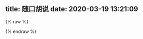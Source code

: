 title: 随口胡说
date: 2020-03-19 13:21:09
---


<script src="https://cdn.jsdelivr.net/npm/jquery@3.2.1/dist/jquery.min.js"></script>
<script>
    var appID="091PTJVtHs0SgCL7aYyiMffR-MdYXbMMI";
    var appKEY="P76xlgEUy82LoiAdw3b3Awce";
    var per=10;
    var lazy=1;
    var slanguage="zh";
    var atemoji_array={
            "8082.png": "https://img.cyfan.top/pic/moji/8082.png",
            "bx.png": "https://img.cyfan.top/pic/moji/bx.png",
            "c.png": "https://img.cyfan.top/pic/moji/c.png",
            "dhuaji.gif": "https://img.cyfan.top/pic/moji/dhuaji.gif",
            "dy.png": "https://img.cyfan.top/pic/moji/dy.png",
            "fn.gif": "https://img.cyfan.top/pic/moji/fn.gif",
            "fqsk.jpg": "https://img.cyfan.top/pic/moji/fqsk.jpg",
            "h.png": "https://img.cyfan.top/pic/moji/h.png",
            "hjh.png": "https://img.cyfan.top/pic/moji/hjh.png",
            "huaji.gif": "https://img.cyfan.top/pic/moji/huaji.gif",
            "huaji.png": "https://img.cyfan.top/pic/moji/huaji.png",
            "j.png": "https://img.cyfan.top/pic/moji/j.png",
            "k.png": "https://img.cyfan.top/pic/moji/k.png",
            "ld.jpg": "https://img.cyfan.top/pic/moji/ld.jpg",
            "lh.jpg": "https://img.cyfan.top/pic/moji/lh.jpg",
            "lh.png": "https://img.cyfan.top/pic/moji/lh.png",
            "m.png": "https://img.cyfan.top/pic/moji/m.png",
            "qgbf.png": "https://img.cyfan.top/pic/moji/qgbf.png",
            "s.png": "https://img.cyfan.top/pic/moji/s.png",
            "stick_1.png": "https://img.cyfan.top/pic/moji/stick_1.png",
            "stick_10.png": "https://img.cyfan.top/pic/moji/stick_10.png",
            "stick_11.png": "https://img.cyfan.top/pic/moji/stick_11.png",
            "stick_12.png": "https://img.cyfan.top/pic/moji/stick_12.png",
            "stick_13.png": "https://img.cyfan.top/pic/moji/stick_13.png",
            "stick_14.png": "https://img.cyfan.top/pic/moji/stick_14.png",
            "stick_15.png": "https://img.cyfan.top/pic/moji/stick_15.png",
            "stick_16.png": "https://img.cyfan.top/pic/moji/stick_16.png",
            "stick_17.png": "https://img.cyfan.top/pic/moji/stick_17.png",
            "stick_18.png": "https://img.cyfan.top/pic/moji/stick_18.png",
            "stick_19.png": "https://img.cyfan.top/pic/moji/stick_19.png",
            "stick_2.png": "https://img.cyfan.top/pic/moji/stick_2.png",
            "stick_20.png": "https://img.cyfan.top/pic/moji/stick_20.png",
            "stick_21.png": "https://img.cyfan.top/pic/moji/stick_21.png",
            "stick_22.png": "https://img.cyfan.top/pic/moji/stick_22.png",
            "stick_23.png": "https://img.cyfan.top/pic/moji/stick_23.png",
            "stick_24.png": "https://img.cyfan.top/pic/moji/stick_24.png",
            "stick_25.png": "https://img.cyfan.top/pic/moji/stick_25.png",
            "stick_26.png": "https://img.cyfan.top/pic/moji/stick_26.png",
            "stick_27.png": "https://img.cyfan.top/pic/moji/stick_27.png",
            "stick_28.png": "https://img.cyfan.top/pic/moji/stick_28.png",
            "stick_29.png": "https://img.cyfan.top/pic/moji/stick_29.png",
            "stick_3.png": "https://img.cyfan.top/pic/moji/stick_3.png",
            "stick_30.png": "https://img.cyfan.top/pic/moji/stick_30.png",
            "stick_31.png": "https://img.cyfan.top/pic/moji/stick_31.png",
            "stick_32.png": "https://img.cyfan.top/pic/moji/stick_32.png",
            "stick_33.png": "https://img.cyfan.top/pic/moji/stick_33.png",
            "stick_34.png": "https://img.cyfan.top/pic/moji/stick_34.png",
            "stick_35.png": "https://img.cyfan.top/pic/moji/stick_35.png",
            "stick_36.png": "https://img.cyfan.top/pic/moji/stick_36.png",
            "stick_37.png": "https://img.cyfan.top/pic/moji/stick_37.png",
            "stick_38.png": "https://img.cyfan.top/pic/moji/stick_38.png",
            "stick_39.png": "https://img.cyfan.top/pic/moji/stick_39.png",
            "stick_4.png": "https://img.cyfan.top/pic/moji/stick_4.png",
            "stick_40.png": "https://img.cyfan.top/pic/moji/stick_40.png",
            "stick_41.png": "https://img.cyfan.top/pic/moji/stick_41.png",
            "stick_42.png": "https://img.cyfan.top/pic/moji/stick_42.png",
            "stick_43.png": "https://img.cyfan.top/pic/moji/stick_43.png",
            "stick_44.png": "https://img.cyfan.top/pic/moji/stick_44.png",
            "stick_45.png": "https://img.cyfan.top/pic/moji/stick_45.png",
            "stick_46.png": "https://img.cyfan.top/pic/moji/stick_46.png",
            "stick_47.png": "https://img.cyfan.top/pic/moji/stick_47.png",
            "stick_48.png": "https://img.cyfan.top/pic/moji/stick_48.png",
            "stick_49.png": "https://img.cyfan.top/pic/moji/stick_49.png",
            "stick_5.png": "https://img.cyfan.top/pic/moji/stick_5.png",
            "stick_50.png": "https://img.cyfan.top/pic/moji/stick_50.png",
            "stick_51.png": "https://img.cyfan.top/pic/moji/stick_51.png",
            "stick_52.png": "https://img.cyfan.top/pic/moji/stick_52.png",
            "stick_53.png": "https://img.cyfan.top/pic/moji/stick_53.png",
            "stick_54.png": "https://img.cyfan.top/pic/moji/stick_54.png",
            "stick_55.png": "https://img.cyfan.top/pic/moji/stick_55.png",
            "stick_56.png": "https://img.cyfan.top/pic/moji/stick_56.png",
            "stick_57.png": "https://img.cyfan.top/pic/moji/stick_57.png",
            "stick_58.png": "https://img.cyfan.top/pic/moji/stick_58.png",
            "stick_59.png": "https://img.cyfan.top/pic/moji/stick_59.png",
            "stick_6.png": "https://img.cyfan.top/pic/moji/stick_6.png",
            "stick_60.png": "https://img.cyfan.top/pic/moji/stick_60.png",
            "stick_61.png": "https://img.cyfan.top/pic/moji/stick_61.png",
            "stick_62.png": "https://img.cyfan.top/pic/moji/stick_62.png",
            "stick_63.png": "https://img.cyfan.top/pic/moji/stick_63.png",
            "stick_64.png": "https://img.cyfan.top/pic/moji/stick_64.png",
            "stick_65.png": "https://img.cyfan.top/pic/moji/stick_65.png",
            "stick_66.png": "https://img.cyfan.top/pic/moji/stick_66.png",
            "stick_67.png": "https://img.cyfan.top/pic/moji/stick_67.png",
            "stick_68.png": "https://img.cyfan.top/pic/moji/stick_68.png",
            "stick_69.png": "https://img.cyfan.top/pic/moji/stick_69.png",
            "stick_7.png": "https://img.cyfan.top/pic/moji/stick_7.png",
            "stick_70.png": "https://img.cyfan.top/pic/moji/stick_70.png",
            "stick_71.png": "https://img.cyfan.top/pic/moji/stick_71.png",
            "stick_72.png": "https://img.cyfan.top/pic/moji/stick_72.png",
            "stick_73.png": "https://img.cyfan.top/pic/moji/stick_73.png",
            "stick_74.png": "https://img.cyfan.top/pic/moji/stick_74.png",
            "stick_75.png": "https://img.cyfan.top/pic/moji/stick_75.png",
            "stick_76.png": "https://img.cyfan.top/pic/moji/stick_76.png",
            "stick_77.png": "https://img.cyfan.top/pic/moji/stick_77.png",
            "stick_78.png": "https://img.cyfan.top/pic/moji/stick_78.png",
            "stick_79.png": "https://img.cyfan.top/pic/moji/stick_79.png",
            "stick_8.png": "https://img.cyfan.top/pic/moji/stick_8.png",
            "stick_80.png": "https://img.cyfan.top/pic/moji/stick_80.png",
            "stick_81.png": "https://img.cyfan.top/pic/moji/stick_81.png",
            "stick_9.png": "https://img.cyfan.top/pic/moji/stick_9.png",
            "tx.png": "https://img.cyfan.top/pic/moji/tx.png",
            "wc.jpg": "https://img.cyfan.top/pic/moji/wc.jpg",
            "whks.png": "https://img.cyfan.top/pic/moji/whks.png",
            "wjlkdhxs.jpg": "https://img.cyfan.top/pic/moji/wjlkdhxs.jpg",
            "xy.png": "https://img.cyfan.top/pic/moji/xy.png",
            "yhuaji.png": "https://img.cyfan.top/pic/moji/yhuaji.png",
            "zcbg.jpg": "https://img.cyfan.top/pic/moji/zcbg.jpg",
            "zhuaji.png": "https://img.cyfan.top/pic/moji/zhuaji.png",
            "不出所料.png": "https://img.cyfan.top/pic/moji/不出所料.png",
            "不说话.png": "https://img.cyfan.top/pic/moji/不说话.png",
            "不高兴.png": "https://img.cyfan.top/pic/moji/不高兴.png",
            "中刀.png": "https://img.cyfan.top/pic/moji/中刀.png",
            "中指.png": "https://img.cyfan.top/pic/moji/中指.png",
            "中枪.png": "https://img.cyfan.top/pic/moji/中枪.png",
            "亲亲.png": "https://img.cyfan.top/pic/moji/亲亲.png",
            "便便.png": "https://img.cyfan.top/pic/moji/便便.png",
            "内伤.png": "https://img.cyfan.top/pic/moji/内伤.png",
            "击掌.png": "https://img.cyfan.top/pic/moji/击掌.png",
            "口吐芳言.jpg": "https://img.cyfan.top/pic/moji/口吐芳言.jpg",
            "口水.png": "https://img.cyfan.top/pic/moji/口水.png",
            "吐.png": "https://img.cyfan.top/pic/moji/吐.png",
            "吐舌.png": "https://img.cyfan.top/pic/moji/吐舌.png",
            "吐血倒地.png": "https://img.cyfan.top/pic/moji/吐血倒地.png",
            "呲牙.png": "https://img.cyfan.top/pic/moji/呲牙.png",
            "咽气.png": "https://img.cyfan.top/pic/moji/咽气.png",
            "哭泣.png": "https://img.cyfan.top/pic/moji/哭泣.png",
            "喜极而泣.png": "https://img.cyfan.top/pic/moji/喜极而泣.png",
            "喷水.png": "https://img.cyfan.top/pic/moji/喷水.png",
            "喷血.png": "https://img.cyfan.top/pic/moji/喷血.png",
            "坐等.png": "https://img.cyfan.top/pic/moji/坐等.png",
            "害羞.png": "https://img.cyfan.top/pic/moji/害羞.png",
            "小眼睛.png": "https://img.cyfan.top/pic/moji/小眼睛.png",
            "尴尬.png": "https://img.cyfan.top/pic/moji/尴尬.png",
            "得意.png": "https://img.cyfan.top/pic/moji/得意.png",
            "惊喜.png": "https://img.cyfan.top/pic/moji/惊喜.png",
            "想一想.png": "https://img.cyfan.top/pic/moji/想一想.png",
            "愤怒.png": "https://img.cyfan.top/pic/moji/愤怒.png",
            "扇耳光.png": "https://img.cyfan.top/pic/moji/扇耳光.png",
            "投降.png": "https://img.cyfan.top/pic/moji/投降.png",
            "抠鼻.png": "https://img.cyfan.top/pic/moji/抠鼻.png",
            "抽烟.png": "https://img.cyfan.top/pic/moji/抽烟.png",
            "无奈.png": "https://img.cyfan.top/pic/moji/无奈.png",
            "无所谓.png": "https://img.cyfan.top/pic/moji/无所谓.png",
            "无语.png": "https://img.cyfan.top/pic/moji/无语.png",
            "暗地观察.png": "https://img.cyfan.top/pic/moji/暗地观察.png",
            "期待.png": "https://img.cyfan.top/pic/moji/期待.png",
            "欢呼.png": "https://img.cyfan.top/pic/moji/欢呼.png",
            "汗.png": "https://img.cyfan.top/pic/moji/汗.png",
            "深思.png": "https://img.cyfan.top/pic/moji/深思.png",
            "狂汗.png": "https://img.cyfan.top/pic/moji/狂汗.png",
            "献花.png": "https://img.cyfan.top/pic/moji/献花.png",
            "献黄瓜.png": "https://img.cyfan.top/pic/moji/献黄瓜.png",
            "皱眉.png": "https://img.cyfan.top/pic/moji/皱眉.png",
            "看不见.png": "https://img.cyfan.top/pic/moji/看不见.png",
            "看热闹.png": "https://img.cyfan.top/pic/moji/看热闹.png",
            "瞅你.png": "https://img.cyfan.top/pic/moji/瞅你.png",
            "肿包.png": "https://img.cyfan.top/pic/moji/肿包.png",
            "脸红.png": "https://img.cyfan.top/pic/moji/脸红.png",
            "蜡烛.png": "https://img.cyfan.top/pic/moji/蜡烛.png",
            "装大款.png": "https://img.cyfan.top/pic/moji/装大款.png",
            "观察.png": "https://img.cyfan.top/pic/moji/观察.png",
            "赞一个.png": "https://img.cyfan.top/pic/moji/赞一个.png",
            "邪恶.png": "https://img.cyfan.top/pic/moji/邪恶.png",
            "邪魅一笑.jpg": "https://img.cyfan.top/pic/moji/邪魅一笑.jpg",
            "锁眉.png": "https://img.cyfan.top/pic/moji/锁眉.png",
            "长草.png": "https://img.cyfan.top/pic/moji/长草.png",
            "阴暗.png": "https://img.cyfan.top/pic/moji/阴暗.png",
            "高兴.png": "https://img.cyfan.top/pic/moji/高兴.png",
      }
</script>

{% raw %}
<div id="artitalk_main"></div>
{% endraw %}
<script type="text/javascript" src="https://cdn.jsdelivr.net/npm/artitalk"></script>

<style>
                .cbp_tmtimeline>li:nth-child(odd) .cbp_tmlabel {
                  background: linear-gradient(45deg, rgb(109, 208, 242) 15%, rgb(245, 154, 190) 85%);
                  color: white;
                }
                .cbp_tmtimeline>li:nth-child(odd) .cbp_tmlabel:after {
                  border-right-color:  rgb(109, 208, 242)
                }
                .cbp_tmtimeline>li .cbp_tmlabel {
                  background: linear-gradient(45deg, rgb(109, 208, 242) 15%, rgb(245, 154, 190) 85%);
                  color: white;
                }
                .cbp_tmtimeline>li .cbp_tmlabel:after {
                  border-right-color:  rgb(109, 208, 242)
                }
                .button {
                  background: linear-gradient(45deg, rgb(109, 208, 242) 15%, rgb(245, 154, 190) 85%);
                  color: white;
                }
</style>

<!--
# 原因：

Hexo作为静态博客 ~~唯一~~ 的问题就是不想静态博客那样快捷的发牢骚,如果作为博文又搞得博客像怨妇篇一样,所以干脆新建了这个文档.
<details>
<summary> -2020</summary>
 
 <details>
<summary> --奇妙的七月</summary>

#### ---2日
 
泪目了，破解Xuehai平板被抓了，哭了哭了 ![](https://img.cyfan.top/pic/moji/stick_60.png) 
 
</details>
 
<details>
<summary> --<span class="heimu">蕉</span>焦灼的六月</summary>

### ---29日

眼睛瞎了看不见？~~意大利炮轰眼睛！~~

额咳咳，那么你可以看到，在最近的一篇文章里，图片被压缩的惨不忍睹。

然而这有必要，因为自从我把一张5MB的图片有损压缩80%后，正常看上去几乎不便，大小只有50kb。

不过呢,正常情况下以后不会压那么狠了，正常图片压缩成原来的60%，头图压缩成80%，这样既节省空间也方便加载。

之所以不用webp,是因为我用的LazyLoad与webp不兼容;嗯.

GoogleAdsense通过了【我的天哪，提交了将近4个月才过审】，不过放心，我也很厌烦那种一大堆广告铺天盖地的，我的广告只有一个，蜗居在评论框下面，并且采用懒加载，完全不会拖慢加载速度。

Google分析报告指出js拖速度导致字体显示慢。 `font-disply` 据说不错,就剩下一天了,明天就去学校了,今天把这个解决.

CloudFlare的 `Rocket-Loader` 可以优化js,但是链接不是本站 `/cdn-cgi` ,而是 `ajax.cloudflare.com` ,这让我直接打消这个念头 


### ---28日

有必要对图片进行压缩了。

刚才试了一下PicGo中的 `picgo-plugin-sharp` 效果十分显著，一张4MB的jpg图片压成Webp之后就只有300kb，而且图片质量几乎不变。

Google分析也很明确指出了,图片太大是得分低的最主要原因：

![](https://img.cyfan.top/pic/postpic/20200628101723.JPG)

~~好在PicGo有这样一插件，以牺牲不到2s的CPU时间换来访客的舒适度还是很划算的。~~

然而比较恼火，ios的Safari中如果有懒加载，webp就会加载不出来，而jpg可以，这就很人类疑惑行为。最终采用了tinyjpg和Caesium压缩。

### ---27日

中考考完了<img src="https://img.cyfan.top/pic/moji/%E9%95%BF%E8%8D%89.png">，忙里偷闲对网站做了很多小更改，比较大的如

- 修改IPFS快速上传与镜像二合一
- 建立CDN介绍页面
- 通过CloudFlareCDNAPI几乎无耗时获取用户侧信息
- 将博客部署成 `travis-ci` ，实现在线更新博客<span class="heimu">省得在学校无法更新博客</span>.[然而比较令人难堪的是，博客nodejs拓展特别多，git上传了将近一个小时，不过接下来更新博客就不用那么麻烦了]<img src="https://travis-ci.com/ChenYFan/blog.svg?branch=master">【以及CloudFlare缓存更新速度有点难堪】

过几天在扯吧，现在回去潜水了<img src="https://img.cyfan.top/pic/moji/huaji.gif">

其实也是方便了我在手机端进行修改，额，不过手机端打字确实不是很舒服，还是电脑为主力。

</details>
<details>
<summary> --痛苦的五月</summary>

#### ---23日

~~WTM~~，GoogleDrive如果用GDindex，正常下载大文件或视频也就算了，下载一个2MB的文件居然要杀毒！神奇算法居然一次杀毒要10秒！！！更令人666的是，大文件不杀毒，小文件杀的的飞起！没杀完直接给404？！？！
最让我无语的是，这个功能取消不了...<img src="https://img.cyfan.top/pic/moji/lh.jpg">
这就导致在16-23日间博客图片迟迟打不开的原因
Workers更是在后台爆异常，严重拖慢了速度。
<img src="https://img.cyfan.top/pic/post/pasted-205.png" height=45% width=45%>
简称：脑阔疼。

目前所有图片已迁移至OneDrive，自己下载速度大概有500kb/s，用的是ODM搭建与Tencent的SCF，好像OneDrive也就5GB，要求不大，能拿来图床就行了，反正视频照样走GDrive。

因为获取到后就直接走302跳转到微软直链下载，效率是差了点，不过比走GDrive（20s）或Github（12s），平均下来只要6s就够了，小图片秒开，况且OneDrive可以映射在Windows里成为一个硬盘，正常做图床还方便修改，足够了。

SCF的收费相当良心，前面免费额度估计是用不完的，反正我又不是拿来做网盘，就是个图床，能走40万GBs100万次，对于我这个小博主来说，基本不太可能，当然，各位大侠手下留情，我似乎没招惹什么人吧。
<img src="https://img.cyfan.top/pic/post/pasted-205.jpg" height=45% width=45%>

换图床的好处就是大大减少了走Githubpages流量，因为我整个博客不带图片只有15MB，可以算作轻巧了。

不过脑子一抽把SCF选到硅谷去了，欸欸欸，下次有空再换到东京香港吧，下周期中考试过了先。



#### ---16日

一个月下来，感觉和池里头那几头大王八一样，整天划水摸鱼。
啊啊啊啊啊啊，29号期中考试啊啊啊啊，我摸鱼的日子又要到头了么？
还有因为疫情原因，我的创新班暑假就放一星期！！！啊啊啊啊啊啊哭了哭了，感觉我要无限拖更了呜呜呜。
我要死了呜呜呜呜呜。
趁死之前把图床换到GoogleDrive直链网盘上，省得走Github和CloudFlare速度太慢了，还浪费Github空间，以下是截图：
替换图床前：
<img src="https://img.cyfan.top/pic/post/pasted-196.jpg" height=45% width=45%>
<img src="https://img.cyfan.top/pic/post/pasted-197.jpg" height=45% width=45%>
<img src="https://img.cyfan.top/pic/post/pasted-198.jpg" height=45% width=45%>
<img src="https://img.cyfan.top/pic/post/pasted-199.jpg" height=45% width=45%>
替换图床后：
<img src="https://img.cyfan.top/pic/post/pasted-200.jpg" height=45% width=45%>
<img src="https://img.cyfan.top/pic/post/pasted-201.jpg" height=45% width=45%>
<img src="https://img.cyfan.top/pic/post/pasted-202.jpg" height=45% width=45%>
<img src="https://img.cyfan.top/pic/post/pasted-203.jpg" height=45% width=45%>
 
我地妈呀，我居然有这么多图片！！！
<img src="https://img.cyfan.top/pic/post/pasted-204.jpg" height=45% width=45%>
幸好早点迁移过来了，(*≧︶≦))(￣▽￣* )ゞ
以后上传走Workers，至少不要走Github就行。


#### ---1日

累累累累，高中生活丰富多彩，五一长假日日忙碌。
求是楼[1]，求是楼，一跃解千愁，问君能有几多愁，恰似一江春水向东流。

[1]求是楼:温中最高的建筑,17层+一天线,目测高度将近100m.
</details>
<details>
<summary> --愚人的四月</summary>

#### ---11日


<img src="https://img.cyfan.top/pic/post/pasted-194.png" height=45% width=45%>

这下连个<kbd>忽略警告，继续访问</kbd>也没有了（つ﹏⊂）


#### ---2日

脑子好多了，就不鸽了，继续<span class="heimu">瞎几把</span>乱扯.

#### ---1日

生病了，不是新冠，就是作死外出淋了雨，感冒了，不咳嗽，有一点点发烧（37.7°C），头痛【一走路就感觉脑壳要裂开了】，手臂疼，手脚冰凉【别说我有没有肺炎，我现在咳都不咳，一咳就脑壳疼】，老是出冷汗，身体不适，博客暂停3天。

今天是愚人节，但我真的没心情和大家开玩笑，谢谢大家体谅。停更期间依旧会回复和添加友链，只不过时间没这么快了，谢谢大家体谅。
</details>
<details>
<summary> --中二的三月</summary>

#### ---23日
<details>
<summary> 塔拉里的故事（源自wikipedia特色词条）</summary>
出生	约1772年

逝世	1798年（约26岁）

职业	军人、街头艺人

塔拉里（法语：Tarrare或Tarare，约1772年－1798年）是位法国军人和艺人，以异乎寻常的饮食习惯闻名。他总是饥肠辘辘，能够吃下海量的肉类。由于父母实在供养不起，所以他十几岁时就离开了家。他与一帮小偷和妓女走遍法国，以招摇撞骗为生。他能吞下软木塞、石头、活的动物，以及满满一篮苹果。凭着这样的“技艺”，塔拉里到达巴黎，成为街头艺人。

第一次反法同盟建立后，塔拉里加入法国革命军。由于军粮无法满足胃口，他会吃掉排水沟甚至垃圾堆中能够找到的任何食物，但即便如此，他的情况还是随饥饿恶化。精疲力尽之下，塔拉里住进医院，工作人员开展一系列医学实验来研究他的食量。在此期间，他一顿就能吃掉15人量的食物，还吃掉了活猫、活蛇、活蜥蜴和小狗，甚至根本没嚼一口就吞掉一条鳗鱼。虽然食量惊人，但塔拉里的体型正常，而且除精神萎靡外也没有表现出任何精神类疾病迹象。

亚历山大·德·博阿尔内将军打算充分利用塔拉里的“才能”充当法国军队信使，先让他吞下文件，穿过敌军战线到达安全地点后再把文件从粪便中拉出来。不幸的是，塔拉里不会说德语，首次上路就被普鲁士军队所擒，受尽折磨后才回到法国军队。

经历这次教训后，塔拉里决定采取任何手段纠正自己的食欲问题，先后服用鸦片酊、烟丸、葡萄醋和水煮蛋。但这些治疗都以失败告终。医生无法让他控制饮食，饥饿的塔拉里会设法溜出医院，在水沟、垃圾堆以及屠夫的商店外搜寻下水，甚至意图喝下医院中其他病人的血，或是吃掉太平间的尸体。院方怀疑他吃掉了一个孩子，因此将塔拉里赶了出去。四年后，他出现在凡尔赛镇，患上严重的肺结核，之后又患上严重腹泻，于不久后去世。

# 童年和早期经历
1772年前后，塔拉里生于法国里昂附近的乡间[1][2][注 1]，具体出生日期已无从考证，甚至连“塔拉里”到底是其真名还是绰号都已无法确定[3]。

塔拉里从小胃口惊人，十几岁时，他已经能够在一天里吃掉四分之一头牛，重量几乎和他本人一样[4][5]。父母实在供养不起，只能把他赶出家门[1][6]。此后几年里，他跟随一帮窃贼和妓女走遍全国[7]，通过乞讨和偷窃获取食物[1]，之后成为职业骗子，在法国各地招摇撞骗为生[6][8]。塔拉里吃瓶塞、石头和活动物的举动吸引他人驻足观看，他还一个接一个大口吞掉整篮苹果[1][6]。他吃起食物来狼吞虎咽，特别喜欢吃蛇肉[2][8]。

1788年，塔拉里来到巴黎，成为街头艺人[6]。这段时间他的事业总体还算成功，但也有一次因表演过程中出现问题患上严重的肠梗阻[6]。围观的众人将他抬到医院，接受强力泻药治疗[6]。完全康复后，塔拉里提议现场表演，自称能吃掉医生的怀表和表链，吉罗（M. Giraud）医生对此不为所动，并警告塔拉里，如果真吃掉这些东西，自己就会把他剖开取回[6][8]。

# 外貌和行为
虽然食量异常之大，但塔拉里身型苗条、体重适中[9]。17岁时，他的体重只有45公斤[1][5]。据称，他有一头异常柔软的金发，嘴巴特别宽，一口牙齿严重变色[9]，几乎都看不出来哪里是嘴唇[10][11]。如果没有吃东西，他的皮肤会非常松弛，甚至可以把腹部的皮肤在腰部卷起来[9][10]。吃饱后，他的腹部会胀大得“像个巨大的气球”[6]。他脸颊的皮肤也很松弛，皱巴巴地挂在脸上，他可以在嘴里放进苹果或12个鸡蛋，这时脸上的皮肤才会完全伸展开来[11][12]。他的体温总是很高，大汗淋漓，而且一直散发出狐臭[9][11]，根据记载，塔拉里的狐臭非常严重，他人只要走到20步以内就无法忍受[11]。同时这种体臭还会在他进食后加剧[10][11]，他的眼睛和脸颊会布满血丝[9]，别人还能看到他身上散发出蒸汽[11]。他还会变得昏昏欲睡，睡觉期间会大声打嗝，下巴还有吞咽动作[11]。他还患有慢性腹泻，据称排便“臭到超乎所有人的想象”[11]。虽大量摄入食物，但塔拉里并不会经常呕吐，体重也没有显著增长[13]。在他人眼里，塔拉里除食量惊人外没有明显的精神疾病或异常行为迹象[13]，只不过精神上较为萎靡不振而已[11][14]。

造成塔拉里食量如此之大的原因尚不清楚。虽然这一时期也存在其他类似行为的记录，但没有任何一起记录下来的现代多食症案例像他这样极端，而且除塔拉里外，也没有任何同时期病人死后有过验尸[15]。甲状腺功能亢进症可能诱发极大的食欲和体重快速下降，有专家推测，塔拉里的症状可能是因杏仁核或腹内侧核受损而导致，已知动物在伤及杏仁核或腹内侧核时会引发多食症[16]。

# 军旅生涯
第一次反法同盟建立后，塔拉里加入法国革命军[4][6]。不幸的是，军粮也无法满足他的胃口[6]。他会和战友一起外出执行任务，获得他人的口粮为回报，并在垃圾堆里寻找残羹剩饭[5]，但还是吃不饱[1]。精疲力尽的他被送进上莱茵省苏茨-上莱茵的部队医院[1]。虽然一人独得四人份口粮，但塔拉里还是饿得慌[8]，水槽或垃圾箱中的食物残渣他都不会放过[6]，还会吃掉其他病人吃剩的食物[1]，甚至潜入药剂师的房间偷吃膏药[1]。军医无法理解他何以会有如此之大的胃口，军队命令塔拉里留在部队医院，接受第九轻骑兵团外科医生考维尔（Dr. Courville[注 2]）、乔治·迪迪埃（George Didier），以及医院外科主任佩尔西男爵（Baron Percy）设计的生理学实验。[6]

“在他面前，猫和狗都落荒而逃，仿佛都意识到了他在准备要让它们迎接怎样的命运。”[9]

# 佩尔西男爵
考维尔和佩尔西决定检验塔拉里到底能吃掉多少食物。他们安排医院大门旁准备15名劳工分量的膳食，通常来说医院工作人员不会让塔拉里走到食物跟前，但这次考维尔允许病人不受他人干扰地走到台前[6]。塔拉里吃掉了整整两个大肉饼，几盘油脂和盐，还喝掉了15.14升牛奶，然后马上就倒头大睡[2][17]。考维尔发现，塔拉里的腹部膨胀起来并且绷紧，就像个大气球[6][17]。另一次测试是在他面前放了只活猫。塔拉里用牙齿撕开猫的腹部，先是喝掉血液，然后把除骨头外的整只猫都吃了下去，再把皮毛和皮肤呕吐出来[2][8]。此后，医院工作人员尝试过多种动物，如蛇、蜥蜴和小狗等，全被他吞下肚[9]，他还曾用牙齿咬碎鳗鱼的头，然后整条吞下肚[2]。

# 军队信使
在医院里当了几个月实验品后，军方打算让塔拉里继续服役[9]。考维尔医生非常希望能继续研究病人的饮食习性和消化系统，他向亚历山大·德·博阿尔内将军（General Alexandre de Beauharnais）建议，让塔拉里的“才干”为军队所用[9]。他先将文件放入木盒，让塔拉里吞下木盒，两天后，木盒出现在粪便中，里面的文件依然清晰可读[9][17]。考维尔于是向将军建议，让塔拉里充当军队信使，因为他可以“携带”文件通过敌区，即便搜身也无法发现[9]。

博阿尔内将军召集莱茵河集团军的各级指挥官，共同验证塔拉里的“工作能力”[9]。塔拉里成功吞下盒子，并获得一独轮车的公牛内脏作为奖励[2]，他马上就在一堆将军面前把这14公斤生牛肺和牛肝全吃掉了[9][18]。

经过这次成功的展示，塔拉里正式成为莱茵河集团军的间谍。博阿尔内将军对塔拉里用身体携带信件的能力深信不疑，但也担心其精神状态能否担此大任，所以一开始并不愿将重要军事文件交给他。[19]塔拉里的第一项任务是前去诺伊施塔特附近，给一位遭普鲁士人囚禁的法国上校捎信[9]。军方告诉塔拉里，他肚里文件的军事意义极大，但那实际上不过是博阿尔内将军写的便条，要求上校确认是否收到文件，如果收到，那么就把任何有关普鲁士军队动向的信息再传回来[19]。

塔拉里假扮成德国农民，借夜色掩护穿过普鲁士战线[19]。但由于他不会说德语[10]，因此当地居民很快就对他留上了神，还上报了普鲁士军方，塔拉里于是在兰道郊外被擒。普鲁士军人对他搜身检查，但没有发现任何疑点，面对敌人鞭打，塔拉里忠于使命、坚不吐实。[19]他被带到当地普鲁士军队指挥官佐格里将军（General Zoegli）面前，但仍然拒绝交待，因此入狱[19]。经过24小时的关押，塔拉里让步了，向敌人交待了传递信息的计策[19]。他被锁进茅房，木盒在被他吞下30小时后终于重见天日[17][19]。由于塔拉里先前声称自己带有至关重要的军事情报，因此佐格里将军在看到博阿尔内将军的“情报”后怒发冲冠，下令将塔拉里送上绞架，并且绞索都已经套到犯人脖子上[19][注 3]。但就在最后一刻，佐格里心软了，塔拉里被带离绞架后又经受了一顿痛打，然后在法军战线附近获释[19]。

# 治疗
间谍生涯出师不利之下，塔拉里开始竭尽全力避服兵役。他回到医院，向佩尔西表示愿接受任何治疗方案。[19]佩尔西先给病人试服鸦片酊，然后是葡萄醋和烟丸，但都无济于事[17][19]。接下来佩尔西又给塔拉里吃下大量水煮蛋，但这同样无法压制病人的食欲[20]。医生想方设法让塔拉里控制饮食，但都徒劳无功，他会设法溜出医院，在屠夫的店铺外搜寻下水，与流浪狗争抢排水沟、小巷和垃圾堆里的腐肉[2][17][20]。医院工作人员先后多次抓到他吸食正在放血病人的血液，还打算吃掉太平间的尸体[2][17]。其他医生认为塔拉里患有精神疾病，因此向佩尔西施压，要求将病人转送疯人院，但佩尔西仍然打算继续实验，所以塔拉里也继续留在部队医院[20]。

经过一段时日，有位14个月大的孩童失踪，院方立即怀疑到塔拉里的头上。这一次，佩尔西没有（或者也是无法）替病人辩护，医院工作人员将塔拉里赶了出去，他再也没有回来。[17][20]

# 逝世
4年后（1798年），凡尔赛镇一家医院有位名叫泰西（M. Tessier）的医生与佩尔西取得联络，称院中有位病人希望能见佩尔西一面。这个病人正是已经卧病在床、身体虚弱的塔拉里。[20]塔拉里告诉佩尔西，自己曾于两年前吞下一只金叉，相信正是因为这只金叉留在体内导致他现在如此虚弱，希望佩尔西能想办法把金叉弄出去。但佩尔西发现，病人实际上患有晚期肺结核。[20]一个月后，塔拉里开始持续不断地腹泻，并在不久后去世[20]。

尸体很快腐烂，医院的医生拒绝解剖[20]。但泰西却希望通过检查病人体内找到病因，而且他也好奇，那支金叉是不是真的留在塔拉里体内[20]。经过验尸，医生发现塔拉里的食道异常之宽，而且医生只需打开病人的下巴就能从宽阔的通道一直看到胃里[21]。医生还发现塔拉里的尸体里到处都有脓[17]，肝脏和胆囊都异常之大[17]，胃非常庞大，但到处都是溃疡[10]，胃占据了腹腔的大部分空间[17][20]。

但是，泰西一直都没能找到那只金叉[22]。
</details>


#### ---22日

试了一下本地打开博客和网上打开博客时间居然差不多...

F12看了一下博客，5秒加载时间一半是不蒜子的功劳...

.不蒜子最近似乎有点不稳定，欸,暂时移除它吧,有空看看cnzz行不行..

多bb一句：移除后基本秒开了，CloudFlare确实NB！

#### ---21日

换了个主题，啥功能都集成了，渲染速度提升了，强烈推荐fluid！

---


<img src="https://img.cyfan.top/pic/post/pasted-81.png" width="75%" height="75%">

不好意思，谷歌，我有点无法理解你的思维。


#### ---20日

主题更换完成，修改小记：Gitalk、Google统计、lazyload

---

华丽丽的分割线

---

对不起，我又换成fluid了<img src="https://img.cyfan.top/pic/moji/huaji.png">，而且意外的发现这可以随便加表情<img src="https://img.cyfan.top/pic/moji/huaji.png"><img src="https://img.cyfan.top/pic/moji/zhuaji.png"><img src="https://img.cyfan.top/pic/moji/yhuaji.png">

---

After a few hundred years, GitHub will become the world's largest digital cemetery, and most of the users have passed away. However, their homepages, projects and commit history describe what they did during their lifetime.
几百年后，GitHub将成为世界上最大的数字公墓，大部分用户已经去世。然而，他们的主页、项目和提交历史描述了他们一生中所做的事情。


#### ---19日

同学们啊，博客刚开始用千万不要用NexT了啊，现在出坑还来的及啊。

NexT专属内建标签在其它主题是不兼容的，不兼容的！这意味着一旦入坑换主题就很麻烦了啊！！！！

今天下午本来是想跳槽到 `diaspora` ，结果因为不兼容 `note class_name` 导致无法使用。

血亏啊啊啊啊啊啊啊w(&Д&)w

</details>

</details>
-->
